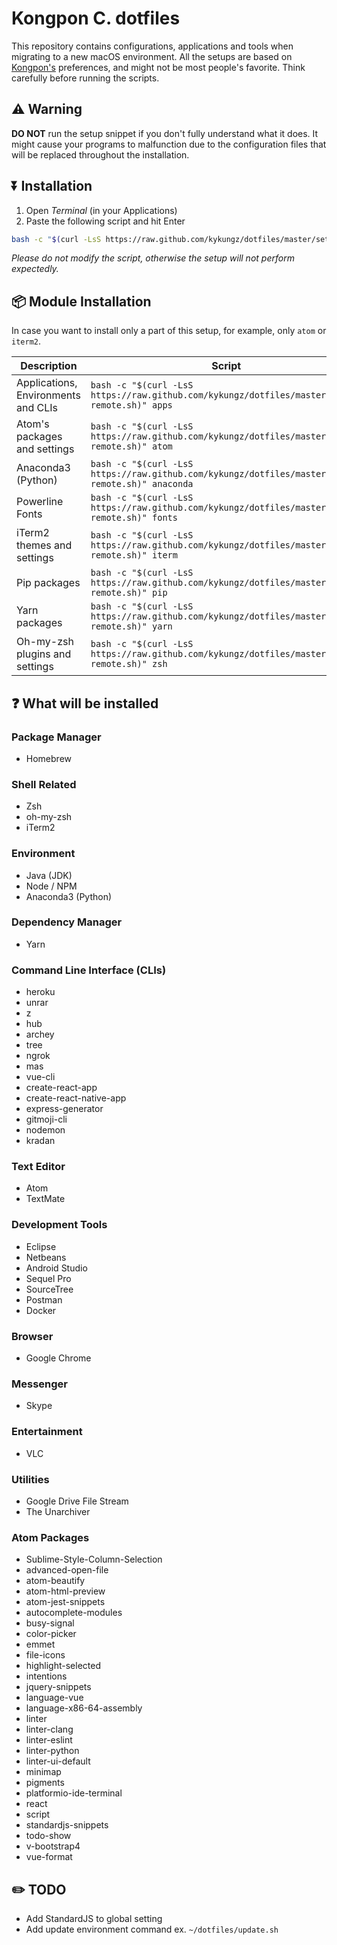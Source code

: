 # Kongpon C. dotfiles
This repository contains configurations, applications and tools when migrating to a new macOS environment. All the setups are based on [Kongpon's](https://github.com/kykungz) preferences, and might not be most people's favorite. Think carefully before running the scripts.

## ⚠️ Warning
**DO NOT** run the setup snippet if you don't fully understand what it does. It might cause your programs to malfunction due to the configuration files that will be replaced throughout the installation.

## ⏬ Installation
1. Open *Terminal* (in your Applications)
2. Paste the following script and hit Enter
```bash
bash -c "$(curl -LsS https://raw.github.com/kykungz/dotfiles/master/setup-remote.sh)"
```
*Please do not modify the script, otherwise the setup will not perform expectedly.*

## 📦 Module Installation
In case you want to install only a part of this setup, for example, only `atom` or `iterm2`.

| Description | Script |
|-|-|
| Applications, Environments and CLIs | `bash -c "$(curl -LsS https://raw.github.com/kykungz/dotfiles/master/setup-remote.sh)" apps`
| Atom's packages and settings | `bash -c "$(curl -LsS https://raw.github.com/kykungz/dotfiles/master/setup-remote.sh)" atom`
| Anaconda3 (Python) | `bash -c "$(curl -LsS https://raw.github.com/kykungz/dotfiles/master/setup-remote.sh)" anaconda`
| Powerline Fonts | `bash -c "$(curl -LsS https://raw.github.com/kykungz/dotfiles/master/setup-remote.sh)" fonts`
| iTerm2 themes and settings | `bash -c "$(curl -LsS https://raw.github.com/kykungz/dotfiles/master/setup-remote.sh)" iterm`
| Pip packages | `bash -c "$(curl -LsS https://raw.github.com/kykungz/dotfiles/master/setup-remote.sh)" pip`
| Yarn packages | `bash -c "$(curl -LsS https://raw.github.com/kykungz/dotfiles/master/setup-remote.sh)" yarn`
| Oh-my-zsh plugins and settings | `bash -c "$(curl -LsS https://raw.github.com/kykungz/dotfiles/master/setup-remote.sh)" zsh`

## ❓ What will be installed
### Package Manager
- Homebrew

### Shell Related
- Zsh
- oh-my-zsh
- iTerm2

### Environment
- Java (JDK)
- Node / NPM
- Anaconda3 (Python)

### Dependency Manager
- Yarn

### Command Line Interface (CLIs)
- heroku
- unrar
- z
- hub
- archey
- tree
- ngrok
- mas
- vue-cli
- create-react-app
- create-react-native-app
- express-generator
- gitmoji-cli
- nodemon
- kradan

### Text Editor
- Atom
- TextMate

### Development Tools
- Eclipse
- Netbeans
- Android Studio
- Sequel Pro
- SourceTree
- Postman
- Docker

### Browser
- Google Chrome

### Messenger
- Skype

### Entertainment
- VLC

### Utilities
- Google Drive File Stream
- The Unarchiver

### Atom Packages
- Sublime-Style-Column-Selection
- advanced-open-file
- atom-beautify
- atom-html-preview
- atom-jest-snippets
- autocomplete-modules
- busy-signal
- color-picker
- emmet
- file-icons
- highlight-selected
- intentions
- jquery-snippets
- language-vue
- language-x86-64-assembly
- linter
- linter-clang
- linter-eslint
- linter-python
- linter-ui-default
- minimap
- pigments
- platformio-ide-terminal
- react
- script
- standardjs-snippets
- todo-show
- v-bootstrap4
- vue-format

## ✏️ TODO
- Add StandardJS to global setting
- Add update environment command ex. `~/dotfiles/update.sh`
